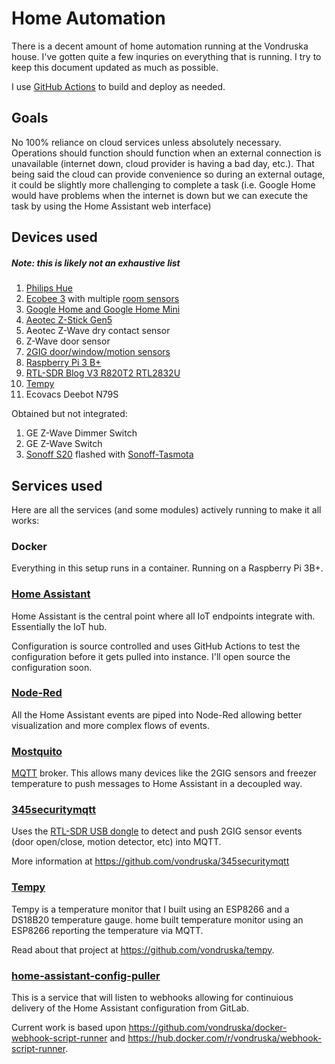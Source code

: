 # Home Automation

There is a decent amount of home automation running at the Vondruska house. I've gotten quite a few inquries on everything that is running. I try to keep this document updated as much as possible.

I use [GitHub Actions](https://github.com/actions) to build and deploy as needed.


## Goals
No 100% reliance on cloud services unless absolutely necessary. Operations should function should function when an external connection is unavailable (internet down, cloud provider is having a bad day, etc.). That being said the cloud can provide convenience so during an external outage, it could be slightly more challenging to complete a task (i.e. Google Home would have problems when the internet is down but we can execute the task by using the Home Assistant web interface)

## Devices used

##### Note: this is likely not an exhaustive list

1. [Philips Hue](https://www.meethue.com)
1. [Ecobee 3](https://www.ecobee.com) with multiple [room sensors](https://www.ecobee.com/room-sensors/)
1. [Google Home and Google Home Mini](https://www.google.com/home)
1. [Aeotec Z-Stick Gen5](https://aeotec.com/z-wave-usb-stick)
1. Aeotec Z-Wave dry contact sensor
1. Z-Wave door sensor
1. [2GIG door/window/motion sensors](https://www.2gig.com/)
1. [Raspberry Pi 3 B+](https://www.raspberrypi.org/products/raspberry-pi-3-model-b-plus/)
1. [RTL-SDR Blog V3 R820T2 RTL2832U](https://www.amazon.com/gp/product/B011HVUEME)
1. [Tempy](#tempy)
1. Ecovacs Deebot N79S

Obtained but not integrated:
1. GE Z-Wave Dimmer Switch
1. GE Z-Wave Switch
1. [Sonoff S20](https://www.itead.cc/smart-socket.html) flashed with [Sonoff-Tasmota](https://github.com/arendst/Sonoff-Tasmota)

## Services used

Here are all the services (and some modules) actively running to make it all works:

### Docker

Everything in this setup runs in a container. Running on a Raspberry Pi 3B+.

### [Home Assistant](https://github.com/home-assistant/home-assistant)

Home Assistant is the central point where all IoT endpoints integrate with. Essentially the IoT hub.

Configuration is source controlled and uses GitHub Actions to test the configuration before it gets pulled into instance. I'll open source the configuration soon.

### [Node-Red](https://nodered.org/)

All the Home Assistant events are piped into Node-Red allowing better visualization and more complex flows of events.

### [Mostquito](https://mosquitto.org/)

[MQTT](http://mqtt.org) broker. This allows many devices like the 2GIG sensors and freezer temperature to push messages to Home Assistant in a decoupled way.

### [345securitymqtt](https://github.com/vondruska/345securitymqtt)

Uses the [RTL-SDR USB dongle](https://www.amazon.com/gp/product/B011HVUEME) to detect and push 2GIG sensor events (door open/close, motion detector, etc) into MQTT.

More information at https://github.com/vondruska/345securitymqtt

### [Tempy](https://github.com/vondruska/tempy)

Tempy is a temperature monitor that I built using an ESP8266 and a DS18B20 temperature gauge. home built temperature monitor using an ESP8266 reporting the temperature via MQTT.

Read about that project at https://github.com/vondruska/tempy.

### [home-assistant-config-puller](https://github.com/vondruska/home-assistant-config-puller)

This is a service that will listen to webhooks allowing for continuious delivery of the Home Assistant configuration from GitLab.

Current work is based upon https://github.com/vondruska/docker-webhook-script-runner and https://hub.docker.com/r/vondruska/webhook-script-runner.
